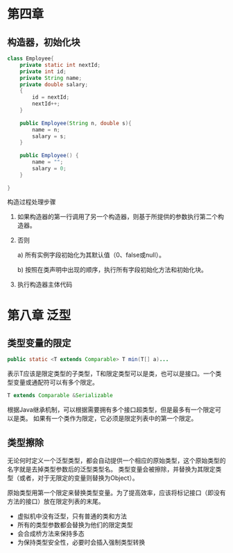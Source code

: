 # 第四章
## 构造器，初始化块
```java
class Employee{
    private static int nextId;
    private int id;
    private String name;
    private double salary;
    {
        id = nextId;
        nextId++;
    }
    
    public Employee(String n, double s){
        name = n;
        salary = s;
    }
    
    public Employee() {
        name = "";
        salary = 0;
    }
    
}
```

构造过程处理步骤
1. 如果构造器的第一行调用了另一个构造器，则基于所提供的参数执行第二个构造器。
2. 否则

   a) 所有实例字段初始化为其默认值（0、false或null）。

   b) 按照在类声明中出现的顺序，执行所有字段初始化方法和初始化块。
3. 执行构造器主体代码

# 第八章 泛型
## 类型变量的限定

```java
public static <T extends Comparable> T min(T[] a)...
```

表示T应该是限定类型的子类型，T和限定类型可以是类，也可以是接口。一个类型变量或通配符可以有多个限定。

```java
T extends Comparable &Serializable
```

根据Java继承机制，可以根据需要拥有多个接口超类型，但是最多有一个限定可以是类。
如果有一个类作为限定，它必须是限定列表中的第一个限定。

## 类型擦除
无论何时定义一个泛型类型，都会自动提供一个相应的原始类型，这个原始类型的名字就是去掉类型参数后的泛型类型名。
类型变量会被擦除，并替换为其限定类型（或者，对于无限定的变量则替换为Object）。

原始类型用第一个限定来替换类型变量。为了提高效率，应该将标记接口（即没有方法的接口）放在限定列表的末尾。

* 虚拟机中没有泛型，只有普通的类和方法
* 所有的类型参数都会替换为他们的限定类型
* 会合成桥方法来保持多态
* 为保持类型安全性，必要时会插入强制类型转换

